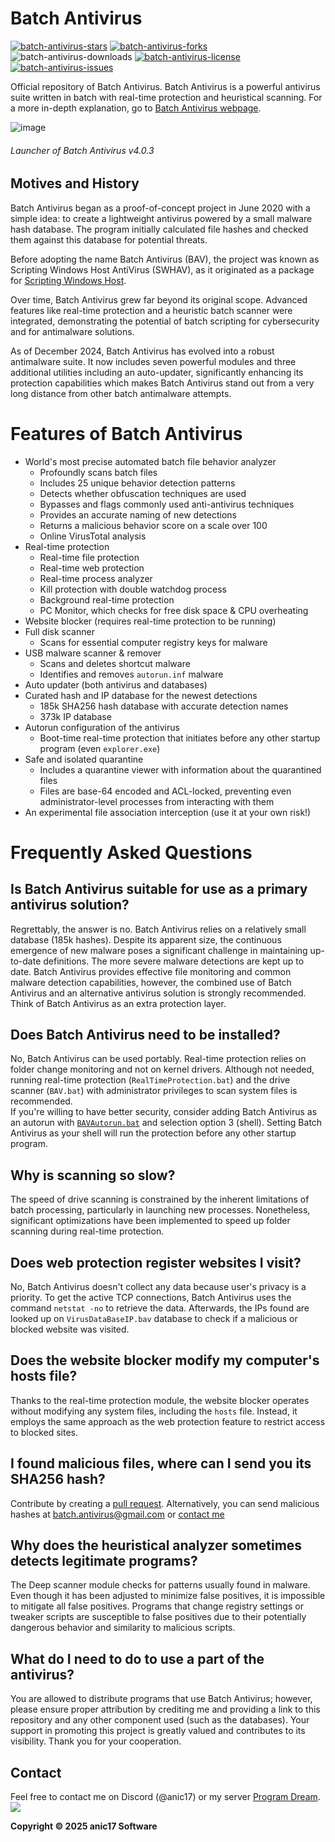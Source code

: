 

# Batch Antivirus
<a href="https://github.com/anic17/Batch-Antivirus/stargazers">![batch-antivirus-stars](https://img.shields.io/github/stars/anic17/Batch-Antivirus?color=yellow&style=flat-square)</a> <a href="https://github.com/anic17/Batch-Antivirus/network/members">![batch-antivirus-forks](https://img.shields.io/github/forks/anic17/Batch-Antivirus?style=flat-square)</a> ![batch-antivirus-downloads](https://img.shields.io/github/downloads/anic17/Batch-Antivirus/total?color=green&style=flat-square) <a href="https://www.gnu.org/licenses/gpl-3.0">![batch-antivirus-license](https://img.shields.io/github/license/anic17/Batch-Antivirus?style=flat-square)</a> <a href="https://github.com/anic17/Batch-Antivirus/issues">![batch-antivirus-issues](https://img.shields.io/github/issues/anic17/Batch-Antivirus?style=flat-square)</a>

Official repository of Batch Antivirus. Batch Antivirus is a powerful antivirus suite written in batch with real-time protection and heuristical scanning. 
For a more in-depth explanation, go to [Batch Antivirus webpage](https://anic17.github.io/Batch-Antivirus).


![image](https://github.com/user-attachments/assets/bdd5d853-78f7-42c5-ad2f-cc1f7a9c5a82)
###### Launcher of Batch Antivirus v4.0.3


## Motives and History

Batch Antivirus began as a proof-of-concept project in June 2020 with a simple idea: to create a lightweight antivirus powered by a small malware hash database. The program initially calculated file hashes and checked them against this database for potential threats.

Before adopting the name Batch Antivirus (BAV), the project was known as Scripting Windows Host AntiVirus (SWHAV), as it originated as a package for [Scripting Windows Host](https://github.com/anic17/SWH).

Over time, Batch Antivirus grew far beyond its original scope. Advanced features like real-time protection and a heuristic batch scanner were integrated, demonstrating the potential of batch scripting for cybersecurity and for antimalware solutions.

As of December 2024, Batch Antivirus has evolved into a robust antimalware suite. It now includes seven powerful modules and three additional utilities including an auto-updater, significantly enhancing its protection capabilities which makes Batch Antivirus stand out from a very long distance from other batch antimalware attempts.

# Features of Batch Antivirus

 - World's most precise automated batch file behavior analyzer
   - Profoundly scans batch files
   - Includes 25 unique behavior detection patterns
   - Detects whether obfuscation techniques are used
   - Bypasses and flags commonly used anti-antivirus techniques
   - Provides an accurate naming of new detections
   - Returns a malicious behavior score on a scale over 100
   - Online VirusTotal analysis
- Real-time protection
   - Real-time file protection
   - Real-time web protection
   - Real-time process analyzer
   - Kill protection with double watchdog process
   - Background real-time protection
   - PC Monitor, which checks for free disk space & CPU overheating
 - Website blocker (requires real-time protection to be running)
 - Full disk scanner
   - Scans for essential computer registry keys for malware
 - USB malware scanner & remover
   - Scans and deletes shortcut malware
   - Identifies and removes `autorun.inf` malware
 - Auto updater (both antivirus and databases)
 - Curated hash and IP database for the newest detections
   - 185k SHA256 hash database with accurate detection names
   - 373k IP database
 - Autorun configuration of the antivirus
    - Boot-time real-time protection that initiates before any other startup program (even `explorer.exe`)
 - Safe and isolated quarantine
   - Includes a quarantine viewer with information about the quarantined files
   - Files are base-64 encoded and ACL-locked, preventing even administrator-level processes from interacting with them
 - An experimental file association interception (use it at your own risk!)

# Frequently Asked Questions

## Is Batch Antivirus suitable for use as a primary antivirus solution?

Regrettably, the answer is no. Batch Antivirus relies on a relatively small database (185k hashes). Despite its apparent size, the continuous emergence of new malware poses a significant challenge in maintaining up-to-date definitions. The more severe malware detections are kept up to date.
Batch Antivirus provides effective file monitoring and common malware detection capabilities, however, the combined use of Batch Antivirus and an alternative antivirus solution is strongly recommended. Think of Batch Antivirus as an extra protection layer.

## Does Batch Antivirus need to be installed?

No, Batch Antivirus can be used portably. Real-time protection relies on folder change monitoring and not on kernel drivers. Although not needed, running real-time protection (`RealTimeProtection.bat`) and the drive scanner (`BAV.bat`) with administrator privileges to scan system files is recommended.  
If you're willing to have better security, consider adding Batch Antivirus as an autorun with [`BAVAutorun.bat`](https://github.com/anic17/Batch-Antivirus/blob/master/BAVAutorun.bat) and selection option 3 (shell). Setting Batch Antivirus as your shell will run the protection before any other startup program.

## Why is scanning so slow?

The speed of drive scanning is constrained by the inherent limitations of batch processing, particularly in launching new processes. Nonetheless, significant optimizations have been implemented to speed up folder scanning during real-time protection.

## Does web protection register websites I visit?

No, Batch Antivirus doesn't collect any data because user's privacy is a priority. To get the active TCP connections, Batch Antivirus uses the command `netstat -no` to retrieve the data. Afterwards, the IPs found are looked up on `VirusDataBaseIP.bav` database to check if a malicious or blocked website was visited.

## Does the website blocker modify my computer's hosts file?

Thanks to the real-time protection module, the website blocker operates without modifying any system files, including the `hosts` file. Instead, it employs the same approach as the web protection feature to restrict access to blocked sites.

## I found malicious files, where can I send you its SHA256 hash?

Contribute by creating a [pull request](https://github.com/anic17/Batch-Antivirus/pulls). Alternatively, you can send malicious hashes at batch.antivirus@gmail.com or [contact me](#contact)

## Why does the heuristical analyzer sometimes detects legitimate programs?

The Deep scanner module checks for patterns usually found in malware. Even though it has been adjusted to minimize false positives, it is impossible to mitigate all false positives. Programs that change registry settings or tweaker scripts are susceptible to false positives due to their potentially dangerous behavior and similarity to malicious scripts.

## What do I need to do to use a part of the antivirus?

You are allowed to distribute programs that use Batch Antivirus; however, please ensure proper attribution by crediting me and providing a link to this repository and any other component used (such as the databases). Your support in promoting this project is greatly valued and contributes to its visibility. Thank you for your cooperation.

## Contact

Feel free to contact me on Discord (@anic17) or my server <a href="https://discord.gg/gfmaxgE">Program Dream</a>.  
<a href="https://discord.gg/gfmaxgE"><img src="https://img.shields.io/discord/728958932210679869?style=flat-square&logo=appveyor"></a>


**Copyright &copy; 2025 anic17 Software**
<!-- 
View counter 
-->
<img src="https://hits.seeyoufarm.com/api/count/incr/badge.svg?url=https%3A%2F%2Fgithub.com%2Fanic17%2FBatch-Antivirus&count_bg=%23FFFFFF&title_bg=%23FFFFFF&icon=&icon_color=%23FFFFFF&title=hits&edge_flat=false" height=0 width=0>
